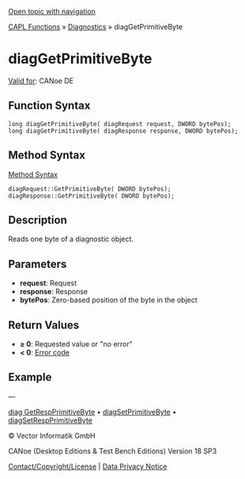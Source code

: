 [Open topic with navigation](../../../../../CANoeDEFamily.htm#Topics/CAPLFunctions/Diagnostics/Functions/CAPLfunctionDiagGetPrimitiveByte.md)

[CAPL Functions](../../CAPLfunctions.md) » [Diagnostics](../CAPLfunctionsDiagnosticsOverview.md) » diagGetPrimitiveByte

# diagGetPrimitiveByte

[Valid for](../../../Shared/FeatureAvailability.md): CANoe DE

## Function Syntax

```plaintext
long diagGetPrimitiveByte( diagRequest request, DWORD bytePos);
long diagGetPrimitiveByte( diagResponse response, DWORD bytePos);
```

## Method Syntax

[Method Syntax](../../../Shared/CAPL/General/ClassesAndObjects.md)

```plaintext
diagRequest::GetPrimitiveByte( DWORD bytePos);
diagResponse::GetPrimitiveByte( DWORD bytePos);
```

## Description

Reads one byte of a diagnostic object.

## Parameters

- **request**: Request
- **response**: Response
- **bytePos**: Zero-based position of the byte in the object

## Return Values

- **≥ 0**: Requested value or "no error"
- **< 0**: [Error code](../CAPLfunctionsDiagnosticsErrorCode.md)

## Example

—

[diag GetRespPrimitiveByte](CAPLfunctionDiagGetRespPrimitiveByte.md) • [diagSetPrimitiveByte](CAPLfunctionDiagSetPrimitiveByte.md) • [diagSetRespPrimitiveByte](CAPLfunctionDiagSetRespPrimitiveByte.md)

© Vector Informatik GmbH

CANoe (Desktop Editions & Test Bench Editions) Version 18 SP3

[Contact/Copyright/License](../../../Shared/ContactCopyrightLicense.md) | [Data Privacy Notice](https://www.vector.com/int/en/company/get-info/privacy-policy/)